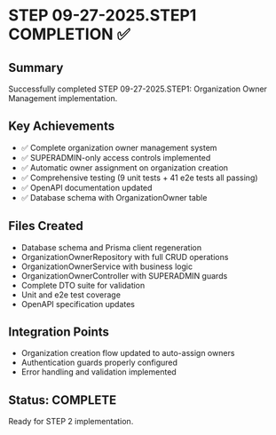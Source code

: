 # STEP 09-27-2025.STEP1 COMPLETION ✅

## Summary
Successfully completed STEP 09-27-2025.STEP1: Organization Owner Management implementation.

## Key Achievements
- ✅ Complete organization owner management system
- ✅ SUPERADMIN-only access controls implemented
- ✅ Automatic owner assignment on organization creation
- ✅ Comprehensive testing (9 unit tests + 41 e2e tests all passing)
- ✅ OpenAPI documentation updated
- ✅ Database schema with OrganizationOwner table

## Files Created
- Database schema and Prisma client regeneration
- OrganizationOwnerRepository with full CRUD operations
- OrganizationOwnerService with business logic
- OrganizationOwnerController with SUPERADMIN guards
- Complete DTO suite for validation
- Unit and e2e test coverage
- OpenAPI specification updates

## Integration Points
- Organization creation flow updated to auto-assign owners
- Authentication guards properly configured
- Error handling and validation implemented

## Status: COMPLETE
Ready for STEP 2 implementation.